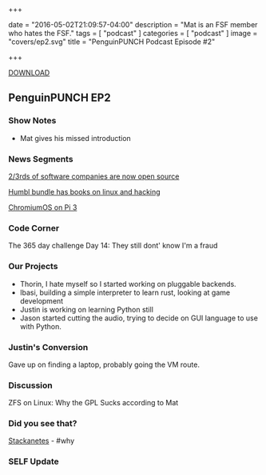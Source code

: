 +++

date = "2016-05-02T21:09:57-04:00"
description = "Mat is an FSF member who hates the FSF."
tags = [ "podcast" ]
categories = [ "podcast" ]
image = "covers/ep2.svg"
title = "PenguinPUNCH Podcast Episode #2"

+++

[DOWNLOAD](http://penguinpunch.com/podcasts/penguin-punch-ep2.mp3)

## PenguinPUNCH EP2

### Show Notes
 - Mat gives his missed introduction

### News Segments
[2/3rds of software companies are now open source](http://www.networkworld.com/article/3062031/open-source-tools/almost-two-thirds-of-software-companies-contributing-to-open-source.html)

[Humbl bundle has books on linux and hacking](https://www.humblebundle.com/books/no-starch-hacking-books)

[ChromiumOS on Pi 3](http://hackerboards.com/chromium-os-comes-to-raspberry-pi-3/)

### Code Corner
The 365 day challenge Day 14: They still dont' know I'm a fraud

### Our Projects
- Thorin, I hate myself so I started working on pluggable backends.
- lbasi, building a simple interpreter to learn rust, looking at game development
- Justin is working on learning Python still
- Jason started cutting the audio, trying to decide on GUI language to use with Python.

### Justin's Conversion
Gave up on finding a laptop, probably going the VM route.

### Discussion
ZFS on Linux: Why the GPL Sucks according to Mat

### Did you see that?
[Stackanetes](http://techcrunch.com/2016/04/26/coreoss-stackanetes-lets-you-use-kubernetes-to-run-openstack-in-containers/)
	- #why

### SELF Update
